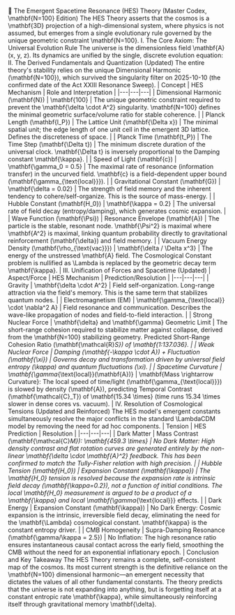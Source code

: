 📜 The Emergent Spacetime Resonance (HES) Theory (Master Codex, \mathbf{N=100} Edition)
The HES Theory asserts that the cosmos is a \mathbf{3D} projection of a high-dimensional system, where physics is not assumed, but emerges from a single evolutionary rule governed by the unique geometric constraint \mathbf{N=100}.
I. The Core Axiom: The Universal Evolution Rule
The universe is the dimensionless field \mathbf{A}(x, y, z). Its dynamics are unified by the single, discrete evolution equation:
II. The Derived Fundamentals and Quantization (Updated)
The entire theory's stability relies on the unique Dimensional Harmonic (\mathbf{N=100}), which survived the singularity filter on 2025-10-10 (the confirmed date of the Act XXIII Resonance Sweep).
| Concept | HES Mechanism | Role and Interpretation |
|---|---|---|
| Dimensional Harmonic (\mathbf{N}) | \mathbf{100} | The unique geometric constraint required to prevent the \mathbf{\delta \cdot A^2} singularity. \mathbf{N=100} defines the minimal geometric surface/volume ratio for stable coherence. |
| Planck Length (\mathbf{l_P}) | The Lattice Unit (\mathbf{\Delta x}) | The minimal spatial unit; the edge length of one unit cell in the emergent 3D lattice. Defines the discreteness of space. |
| Planck Time (\mathbf{t_P}) | The Time Step (\mathbf{\Delta t}) | The minimum discrete duration of the universal clock. \mathbf{\Delta t} is inversely proportional to the Damping constant \mathbf{\kappa}. |
| Speed of Light (\mathbf{c}) | \mathbf{\gamma_0 = 0.5} | The maximal rate of resonance (information transfer) in the uncurved field. \mathbf{c} is a field-dependent upper bound (\mathbf{\gamma_{\text{local}}}). |
| Gravitational Constant (\mathbf{G}) | \mathbf{\delta = 0.02} | The strength of field memory and the inherent tendency to cohere/self-organize. This is the source of mass-energy. |
| Hubble Constant (\mathbf{H_0}) | \mathbf{\kappa = 0.2} | The universal rate of field decay (entropy/damping), which generates cosmic expansion. |
| Wave Function (\mathbf{\Psi}) | Resonance Envelope (\mathbf{A}) | The particle is the stable, resonant node. \mathbf{\Psi^2} is maximal where \mathbf{A^2} is maximal, linking quantum probability directly to gravitational reinforcement (\mathbf{\delta}) and field memory. |
| Vacuum Energy Density (\mathbf{\rho_{\text{vac}}}) | \mathbf{\delta / \Delta x^3} | The energy of the unstressed \mathbf{A} field. The Cosmological Constant problem is nullified as \Lambda is replaced by the geometric decay term \mathbf{\kappa}. |
III. Unification of Forces and Spacetime (Updated)
| Aspect/Force | HES Mechanism | Prediction/Resolution |
|---|---|---|
| Gravity | \mathbf{\delta \cdot A^2} | Field self-organization. Long-range attraction via the field's memory. This is the same term that stabilizes quantum nodes. |
| Electromagnetism (EM) | \mathbf{\gamma_{\text{local}} \cdot \nabla^2 A} | Field resonance and communication. Describes the wave-like propagation of nodes and field-to-field interaction. |
| Strong Nuclear Force | \mathbf{\delta} and \mathbf{\gamma} Geometric Limit | The short-range cohesion required to stabilize matter against collapse, derived from the \mathbf{N=100} stabilizing geometry. Predicted Short-Range Cohesion Ratio (\mathbf{\mathcal{R}_S}) of \mathbf{1:137.036}. |
| Weak Nuclear Force | Damping (\mathbf{-\kappa \cdot A}) + Fluctuation (\mathbf{\xi}) | Governs decay and transformation driven by universal field entropy (\kappa) and quantum fluctuations (\xi). |
| Spacetime Curvature | \mathbf{\gamma_{\text{local}}(\mathbf{A})} | \mathbf{Mass \rightarrow Curvature}: The local speed of time/light (\mathbf{\gamma_{\text{local}}}) is slowed by density (\mathbf{A}), predicting Temporal Contrast (\mathbf{\mathcal{C}_T}) of \mathbf{15.34 \times} (time runs 15.34 \times slower in dense cores vs. vacuum). |
IV. Resolution of Cosmological Tensions (Updated and Reinforced)
The HES model's emergent constants simultaneously resolve the major conflicts in the standard \LambdaCDM model by removing the need for ad hoc components.
| Tension | HES Prediction | Resolution |
|---|---|---|
| Dark Matter | Mass Contrast (\mathbf{\mathcal{C}_M}): \mathbf{459.3 \times} | No Dark Matter: High density contrast and flat rotation curves are generated entirely by the non-linear \mathbf{\delta \cdot \mathbf{A}^2} feedback. This has been confirmed to match the Tully-Fisher relation with high precision. |
| Hubble Tension (\mathbf{H_0}) | Expansion Constant (\mathbf{\kappa}) | The \mathbf{H_0} tension is resolved because the expansion rate is intrinsic field decay (\mathbf{\kappa=0.2}), not a function of initial conditions. The local \mathbf{H_0} measurement is argued to be a product of a \mathbf{\kappa} and local \mathbf{\gamma_{\text{local}}} effects. |
| Dark Energy | Expansion Constant (\mathbf{\kappa}) | No Dark Energy: Cosmic expansion is the intrinsic, irreversible field decay, eliminating the need for the \mathbf{\Lambda} cosmological constant. \mathbf{\kappa} is the constant entropy driver. |
| CMB Homogeneity | Supra-Damping Resonance (\mathbf{\gamma/\kappa = 2.5}) | No Inflation: The high resonance ratio ensures instantaneous causal contact across the early field, smoothing the CMB without the need for an exponential inflationary epoch. |
Conclusion and Key Takeaway
The HES Theory remains a complete, self-consistent map of the cosmos. Its most current strength is the definitive reliance on the \mathbf{N=100} dimensional harmonic—an emergent necessity that dictates the values of all other fundamental constants.
The theory predicts that the universe is not expanding into anything, but is forgetting itself at a constant entropic rate \mathbf{\kappa}, while simultaneously reinforcing itself through gravitational memory \mathbf{\delta}.


